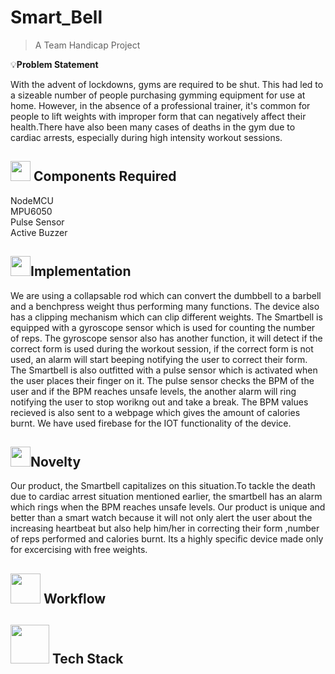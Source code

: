 # Smart_Bell
>A Team Handicap Project

:bulb:**Problem Statement**

With the advent of lockdowns, gyms are required to be shut. This had led to a sizeable number of people purchasing gymming equipment for use at home. However, in the absence of a professional trainer, it's common for people to lift weights with improper form that can negatively affect their health.There have also been many cases of deaths in the gym due to cardiac arrests, especially during high intensity workout sessions.

## <img src="https://user-images.githubusercontent.com/78297958/150647333-3cce5635-8e09-4113-b022-9570568cfbfc.png" width="32" height="32"> **Components Required**

NodeMCU <br>
MPU6050 <br>
Pulse Sensor <br>
Active Buzzer <br>

 ## <img src="https://www.livehome3d.com/assets/img/articles/blueprint-into-floor-plan/architectural-blueprint.jpg" width="32" height="32">**Implementation**
We are using a collapsable rod which can convert the dumbbell to a barbell and a benchpress weight thus performing many functions. The device also has a clipping mechanism which can clip different weights. The Smartbell is equipped with a gyroscope sensor which is used for counting the number of reps. The gyroscope sensor also has another function, it will detect if the correct form is used during the workout session, if the correct form is not used, an alarm will start beeping notifying the user to correct their form. The Smartbell is also outfitted with a pulse sensor which is activated when the user places their finger on it. The pulse sensor checks the BPM of the user and if the BPM reaches unsafe levels, the another alarm will ring notifying the user to stop worikng out and take a break. The BPM values recieved is also sent to a webpage which gives the amount of calories burnt. We have used firebase for the IOT functionality of the device.
## <img src="https://media.istockphoto.com/photos/hand-holding-light-bulb-and-business-digital-marketing-innovation-picture-id1127257350?k=20&m=1127257350&s=612x612&w=0&h=s0zCX95yDfUUotfNY_Rx55oU68CXtwnR_rNLtT5kd6g=" width=32 height=32>**Novelty**
Our product, the Smartbell capitalizes on this situation.To tackle the death due to cardiac arrest situation mentioned earlier, the smartbell has an alarm which rings when the BPM reaches unsafe levels. Our product is unique and better than a smart watch because it will not only alert the user about the increasing heartbeat but also help him/her in correcting their form ,number of reps performed and calories burnt. Its a highly specific device made only for excercising with free weights.

## <img src="https://d3n817fwly711g.cloudfront.net/uploads/2019/06/The-Easy-Guide-to-Workflows.png" width="48" height="48"> Workflow <br>

## <img src="https://encrypted-tbn0.gstatic.com/images?q=tbn:ANd9GcRjsBYOA240A2WghqXaFsxPwlE6Iz5M8c3J2g&usqp=CAU" width="62" height="62"> Tech Stack<br>
 






